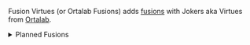 Fusion Virtues (or Ortalab Fusions) adds [fusions](https://github.com/lshtech/Fusion-Jokers) with Jokers aka Virtues from [Ortalab](https://github.com/Eremel/Ortalab).

<details>
  <summary>Planned Fusions</summary>
<ul>
<li>Club Zombie (Abstemious Joker + Basalt Column + $12)<br>
Does something TBD with Clubs</li>
<li>Heart Mimic (Chastful Joker + Amber Mosquito + $12)<br>
Does something TBD with Hearts</li>
<li>Spade Slime (Patient Joker + Dripstone + $12)<br>
Does something TBD with Spades</li>
<li>Diamond Demon (Generous Joker + Fool's Gold + $12)<br>
Does something TBD with Diamonds</li>
<li>TBD (Protostar + Stargazing + $12)<br>
Does something TBD with Zodiacs, played hand counts, and a countdown</li>
<li>TBD (Red Fred + Pitch Mitch + $12)<br>
Does something TBD with suits</li>
<li>TBD (Business Joker + TBD + $12)<br>
Does something TBD with rerolls</li>
<li>Tagger (Cardist + Graffiti + $12)<br>
Does something TBD with hands</li>
<li>TBD (Scratch Card + TBD + $12)<br>
Does something TBD with numbered cards and probably money</li>
<li>TBD (Art Gallery + Forklift Certificate + $12)<br>
Does something TBD with consumables used and consumable slots</li>
<li>TBD (Sunny Side Up + TBD + $12)<br>
Does something TBD with money</li>
<li>TBD (Dawn + TBD + $12)<br>
Does something TBD with retriggers on the first hand</li>
<li>TBD (Scared Face + Frowny Face + $12)<br>
Does something TBD with face cards</li>
</ul>
</details> 